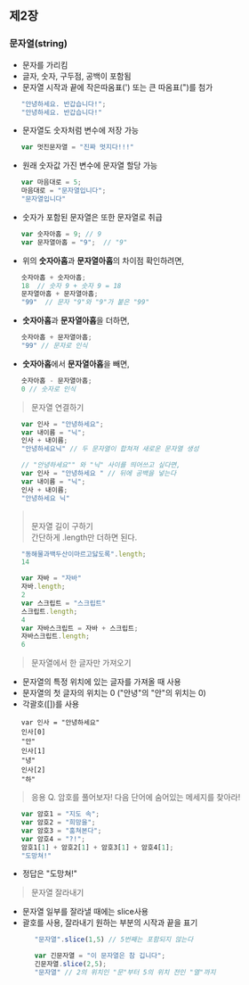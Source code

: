 ## 제2장
### 문자열(string)

* 문자를 가리킴
* 글자, 숫자, 구두점, 공백이 포함됨
* 문자열 시작과 끝에 작은따옴표(') 또는 큰 따옴표(")를 첨가

```javascript
   "안녕하세요. 반갑습니다!";
   "안녕하세요. 반갑습니다!"
```

* 문자열도 숫자처럼 변수에 저장 가능
```javascript
   var 멋진문자열 = "진짜 멋지다!!!"
```

* 원래 숫자값 가진 변수에 문자열 할당 가능
```javascript
   var 마음대로 = 5;
   마음대로 = "문자열입니다";
   "문자열입니다"
```

* 숫자가 포함된 문자열은 또한 문자열로 취급
```javascript
   var 숫자아홉 = 9; // 9
   var 문자열아홉 = "9";  // "9"
```

* 위의 <b>숫자아홉</b>과 <b>문자열아홉</b>의 차이점 확인하려면,
```javascript
   숫자아홉 + 숫자아홉;
   18  // 숫자 9 + 숫자 9 = 18
   문자열아홉 + 문자열아홉; 
   "99"  // 문자 "9"와 "9"가 붙은 "99"
```

* <b>숫자아홉</b>과 <b>문자열아홉</b>을 더하면,
```javascript
   숫자아홉 + 문자열아홉;
   "99" // 문자로 인식
```

* <b>숫자아홉</b>에서 <b>문자열아홉</b>을 빼면,
```javascript
   숫자아홉 - 문자열아홉;
   0 // 숫자로 인식
```


> 문자열 연결하기

```javascript
   var 인사 = "안녕하세요";
   var 내이름 = "닉";
   인사 + 내이름;
   "안녕하세요닉" // 두 문자열이 합쳐져 새로운 문자열 생성

   // "안녕하세요"" 와 "닉" 사이를 띄어쓰고 싶다면, 
   var 인사 = "안녕하세요 " // 뒤에 공백을 넣는다 
   var 내이름 = "닉";
   인사 + 내이름;
   "안녕하세요 닉"
```

> <br>문자열 길이 구하기</br>
  간단하게 .length만 더하면 된다.

```javascript
   "동해물과백두산이마르고닳도록".length;
   14

   var 자바 = "자바"
   자바.length;
   2
   var 스크립트 = "스크립트"
   스크립트.length;
   4
   var 자바스크립트 = 자바 + 스크립트;
   자바스크립트.length;
   6
 ```

> 문자열에서 한 글자만 가져오기
  * 문자열의 특정 위치에 있는 글자를 가져올 때 사용
  * 문자열의 첫 글자의 위치는 0 ("안녕"의 "안"의 위치는 0)
  * 각괄호([])를 사용

```javascipt 
   var 인사 = "안녕하세요"
   인사[0]
   "안"
   인사[1]
   "녕"
   인사[2]
   "하"
```

> 응용
 Q. 암호를 풀어보자! 다음 단어에 숨어있는 메세지를 찾아라!

```javascript
   var 암호1 = "지도 속";
   var 암호2 = "희망을";
   var 암호3 = "훔쳐본다";
   var 암호4 = "?!";
   암호1[1] + 암호2[1] + 암호3[1] + 암호4[1];
   "도망쳐!"
```
  - 정답은 "도망쳐!"

> 문자열 잘라내기
  * 문자열 일부를 잘라낼 때에는 slice사용
  * 괄호를 사용, 잘라내기 원하는 부분의 시작과 끝을 표기 
    ```javascript
       "문자열".slice(1,5) // 5번째는 포함되지 않는다

       var 긴문자열 = "이 문자열은 참 깁니다";
       긴문자열.slice(2,5);
       "문자열" // 2의 위치인 "문"부터 5의 위치 전인 "열"까지
    ```  
























